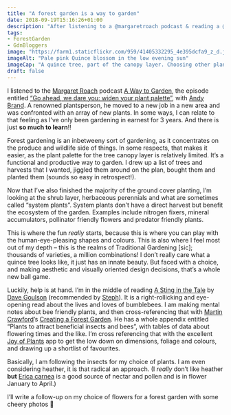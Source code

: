 ```yaml
---
title: "A forest garden is a way to garden"
date: 2018-09-19T15:16:26+01:00
description: "After listening to a @margaretroach podcast & reading a @DaveGoulson book, I realised that I don’t need to worry about plants!"
tags: 
- ForestGarden
- GdnBloggers
image: "https://farm1.staticflickr.com/959/41405332295_4e395dcfa9_z_d.jpg"
imageAlt: "Pale pink Quince blossom in the low evening sun"
imageCap: "A quince tree, part of the canopy layer. Choosing other plants has been more challenging!"
draft: false
---
```


I listened to the [Margaret Roach](https://twitter.com/margaretroach) podcast [A Way to Garden](https://awaytogarden.com/), the episode entitled [“Go ahead, we dare you: widen your plant palette”](https://awaytogarden.com/go-ahead-we-dare-you-widen-your-plant-palette-with-andy-brand/), with [Andy Brand](https://www.instagram.com/andyjbrand/). A renowned plantsperson, he moved to a new job in a new area and was confronted with an array of new plants. In some ways, I can relate to that feeling as I’ve only been gardening in earnest for 3 years. And there is just **so much to learn**!!

Forest gardening is an inbetweeny sort of gardening, as it concentrates on the produce and wildlife side of things. In some respects, that makes it easier, as the plant palette for the tree canopy layer is relatively limited. It’s a functional and productive way to garden. I drew up a list of trees and harvests that I wanted, jiggled them around on the plan, bought them and planted them (sounds so easy in retrospect!). 

Now that I’ve also finished the majority of the ground cover planting, I’m looking at the shrub layer, herbaceous perennials and what are sometimes called “system plants”. System plants don’t have a direct harvest but benefit the ecosystem of the garden. Examples include nitrogen fixers, mineral accumulators, pollinator friendly flowers and predator friendly plants. 

This is where the fun _really_ starts, because this is where you can play with the human-eye-pleasing shapes and colours. This is also where I feel most out of my depth – this is the realms of Traditional Gardening [sic]; thousands of varieties, a million combinations! I don’t really care what a quince tree looks like, it just has an innate beauty. But faced with a choice, and making aesthetic and visually oriented design decisions, that’s a whole new ball game.

Luckily, help is at hand. I’m in the middle of reading [A Sting in the Tale](https://www.goodreads.com/book/show/18465526-a-sting-in-the-tale) by [Dave Goulson](https://mobile.twitter.com/DaveGoulson) (recommended by [Steph](https://mobile.twitter.com/wuthering_alice)). It is a right-rollicking and eye-opening read about the lives and loves of bumblebees. I am making mental notes about bee friendly plants, and then cross-referencing that with [Martin Crawford](https://www.agroforestry.co.uk/about_us/)’s [Creating a Forest Garden](https://www.agroforestry.co.uk/product/creating-a-forest-garden-2/). He has a whole appendix entitled “Plants to attract beneficial insects and bees”, with tables of data about flowering times and the like. I’m cross referencing that with the excellent [Joy of Plants](https://www.joyofplants.com/iphone.php) app to get the low down on dimensions, foliage and colours, and drawing up a shortlist of favourites. 

Basically, I am following the insects for my choice of plants. I am even considering heather, it is that radical an approach. (I _really_ don’t like heather **but** [Erica carnea](https://www.rhs.org.uk/Plants/100113/i-Erica-carnea-i-Nathalie/Details) is a good source of nectar and pollen and is in flower January to April.)

I’ll write a follow-up on my choice of flowers for a forest garden with some cheery photos 🙂
